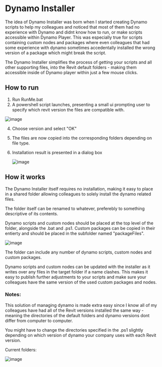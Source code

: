 # Dynamo Installer

The idea of Dynamo Installer was born when I started creating Dynamo scripts to help my colleagues and noticed that most of them had no experience with Dynamo and didnt know how to run, or make scripts accessible within Dynamo Player.
This was especially true for scripts containing custom nodes and packages where even colleagues that had some experience with dynamo sometimes accedentally installed the wrong version of a package which might break the script.


The Dynamo Installer simplifies the process of getting your scripts and all other supporting files, into the Revit default folders - making them accessible inside of Dynamo player within just a few mouse clicks.

## How to run
1. Run RunMe.bat
2. A powershell script launches, presenting a small ui prompting user to specify which revit version the files are compatible with.
   
  ![image](https://github.com/Viktorwikland/Dynamo-Installer/assets/164318861/51411a40-2ee0-4385-ae42-87637c1ba8b7)
  
4. Choose version and select "OK"
5. The files are now copied into the corresponding folders depending on file type.
6. Installation result is presented in a dialog box
   
   ![image](https://github.com/Viktorwikland/Dynamo-Installer/assets/164318861/9563b288-a058-4b9f-ab12-acc663657a34)

## How it works

The Dynamo Installer itself requires no installation, making it easy to place in a shared folder allowing colleagues to solely install the dynamo related files.

The folder itself can be renamed to whatever, preferebly to something descriptive of its contents.

Dynamo scripts and custom nodes should be placed at the top level of the folder, alongside the .bat and .ps1.
Custom packages can be copied in their entierty and should be placed in the subfolder named "packageFiles".

![image](https://github.com/Viktorwikland/Dynamo-Installer/assets/164318861/623826d7-61d9-4221-9305-f12f4fa787ab)


The folder can include any number of dynamo scripts, custom nodes and custom packages.

Dynamo scripts and custom nodes can be updated with the installer as it writes over any files in the target folder if a name clashes. This makes it easy to publish further adjustments to your scripts and make sure your colleagues have the same version of the used custom packages and nodes.





### Notes:
This solution of managing dynamo is made extra easy since I know all of my colleagues have had all of the Revit versions installed the same way - meaning the directories of the default folders and dynamo versions dont differ from computer to computer.

You might have to change the directories specified in the .ps1 slightly depending on which version of dynamo your company uses with each Revit version.

Current folders:

![image](https://github.com/Viktorwikland/Dynamo-Installer/assets/164318861/0d97985c-2f19-4005-b7bd-54ed4313b730)

